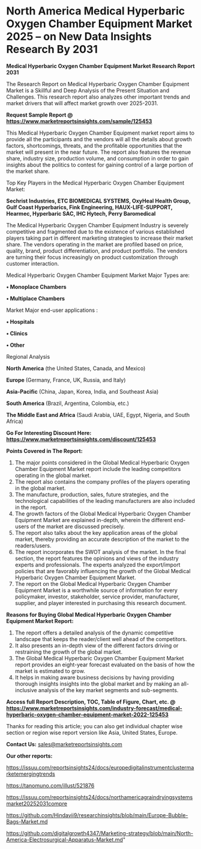 # North America Medical Hyperbaric Oxygen Chamber Equipment Market 2025 – on New Data Insights Research By 2031

<strong>Medical Hyperbaric Oxygen Chamber Equipment Market Research Report 2031</strong>

The Research Report on Medical Hyperbaric Oxygen Chamber Equipment Market is a Skillful and Deep Analysis of the Present Situation and Challenges. This research report also analyzes other important trends and market drivers that will affect market growth over 2025-2031.

<strong>Request Sample Report @ <a href=https://www.marketreportsinsights.com/sample/125453>https://www.marketreportsinsights.com/sample/125453</a></strong>

This Medical Hyperbaric Oxygen Chamber Equipment market report aims to provide all the participants and the vendors will all the details about growth factors, shortcomings, threats, and the profitable opportunities that the market will present in the near future. The report also features the revenue share, industry size, production volume, and consumption in order to gain insights about the politics to contest for gaining control of a large portion of the market share.

Top Key Players in the Medical Hyperbaric Oxygen Chamber Equipment Market:

<strong>Sechrist Industries, ETC BIOMEDICAL SYSTEMS, OxyHeal Health Group, Gulf Coast Hyperbarics, Fink Engineering, HAUX-LIFE-SUPPORT, Hearmec, Hyperbaric SAC, IHC Hytech, Perry Baromedical</strong>

The Medical Hyperbaric Oxygen Chamber Equipment Industry is severely competitive and fragmented due to the existence of various established players taking part in different marketing strategies to increase their market share. The vendors operating in the market are profiled based on price, quality, brand, product differentiation, and product portfolio. The vendors are turning their focus increasingly on product customization through customer interaction.

Medical Hyperbaric Oxygen Chamber Equipment Market Major Types are:

<strong>• Monoplace Chambers

• Multiplace Chambers</strong>

Market Major end-user applications :

<strong>• Hospitals

• Clinics

• Other</strong>

Regional Analysis

</u><strong><b>North America</b></strong> (the United States, Canada, and Mexico)

<strong><b>Europe </b></strong>(Germany, France, UK, Russia, and Italy)

<strong><b>Asia-Pacific</b></strong> (China, Japan, Korea, India, and Southeast Asia)

<strong><b>South America</b></strong> (Brazil, Argentina, Colombia, etc.)

<strong><b>The Middle East and Africa</b></strong> (Saudi Arabia, UAE, Egypt, Nigeria, and South Africa)

<strong>Go For Interesting Discount Here: <a href=https://www.marketreportsinsights.com/discount/125453>https://www.marketreportsinsights.com/discount/125453</a></strong>

<strong>Points Covered in The Report:</strong>
<ol>
  <li>The major points considered in the Global Medical Hyperbaric Oxygen Chamber Equipment Market report include the leading competitors operating in the global market.</li>
  <li>The report also contains the company profiles of the players operating in the global market.</li>
  <li>The manufacture, production, sales, future strategies, and the technological capabilities of the leading manufacturers are also included in the report.</li>
  <li>The growth factors of the Global Medical Hyperbaric Oxygen Chamber Equipment Market are explained in-depth, wherein the different end-users of the market are discussed precisely.</li>
  <li>The report also talks about the key application areas of the global market, thereby providing an accurate description of the market to the readers/users.</li>
  <li>The report incorporates the SWOT analysis of the market. In the final section, the report features the opinions and views of the industry experts and professionals. The experts analyzed the export/import policies that are favorably influencing the growth of the Global Medical Hyperbaric Oxygen Chamber Equipment Market.</li>
  <li>The report on the Global Medical Hyperbaric Oxygen Chamber Equipment Market is a worthwhile source of information for every policymaker, investor, stakeholder, service provider, manufacturer, supplier, and player interested in purchasing this research document.</li>
</ol>
<strong>Reasons for Buying Global Medical Hyperbaric Oxygen Chamber Equipment Market Report:</strong>

<ol>
  <li>The report offers a detailed analysis of the dynamic competitive landscape that keeps the reader/client well ahead of the competitors.</li>
  <li>It also presents an in-depth view of the different factors driving or restraining the growth of the global market.</li>
  <li>The Global Medical Hyperbaric Oxygen Chamber Equipment Market report provides an eight-year forecast evaluated on the basis of how the market is estimated to grow.</li>
  <li>It helps in making aware business decisions by having providing thorough insights insights into the global market and by making an all-inclusive analysis of the key market segments and sub-segments.</li>
</ol>
<strong>Access full Report Description, TOC, Table of Figure, Chart, etc. @ <a href=https://www.marketreportsinsights.com/industry-forecast/medical-hyperbaric-oxygen-chamber-equipment-market-2022-125453>https://www.marketreportsinsights.com/industry-forecast/medical-hyperbaric-oxygen-chamber-equipment-market-2022-125453</a></strong>


Thanks for reading this article; you can also get individual chapter wise section or region wise report version like Asia, United States, Europe.

<strong>Contact Us:</strong>
sales@marketreportsinsights.com

<strong>Our other reports:</strong>

<a href=https://issuu.com/reportsinsights24/docs/europedigitalinstrumentclustermarketemergingtrends>https://issuu.com/reportsinsights24/docs/europedigitalinstrumentclustermarketemergingtrends</a>

<a href=https://tanomuno.com/illust/521876>https://tanomuno.com/illust/521876</a>

<a href=https://issuu.com/reportsinsights24/docs/northamericagraindryingsystemsmarket20252031compre>https://issuu.com/reportsinsights24/docs/northamericagraindryingsystemsmarket20252031compre</a>

<a href=https://github.com/Hindavii9/researchinsights/blob/main/Europe-Bubble-Bags-Market.md>https://github.com/Hindavii9/researchinsights/blob/main/Europe-Bubble-Bags-Market.md</a>

<a href=https://github.com/digitalgrowth4347/Marketing-strategy/blob/main/North-America-Electrosurgical-Apparatus-Market.md>https://github.com/digitalgrowth4347/Marketing-strategy/blob/main/North-America-Electrosurgical-Apparatus-Market.md</a>"
